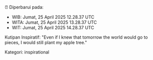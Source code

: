 ⏰ Diperbarui pada:
- WIB: Jumat, 25 April 2025 12.28.37 UTC
- WITA: Jumat, 25 April 2025 13.28.37 UTC
- WIT: Jumat, 25 April 2025 14.28.37 UTC

Kutipan Inspiratif:
"Even if I knew that tomorrow the world would go to pieces, I would still plant my apple tree."


Kategori: inspirational

